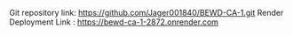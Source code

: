 Git repository link: https://github.com/Jager001840/BEWD-CA-1.git
Render Deployment Link : https://bewd-ca-1-2872.onrender.com
